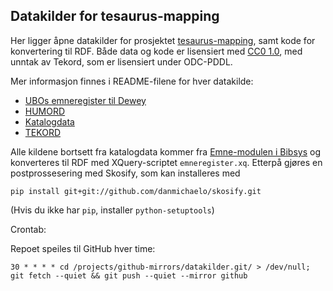 ## Datakilder for tesaurus-mapping

Her ligger åpne datakilder for prosjektet
[tesaurus-mapping](http://www.ub.uio.no/om/prosjekter/tesaurus/),
samt kode for konvertering til RDF.
Både data og kode er lisensiert med
[CC0 1.0](//creativecommons.org/publicdomain/zero/1.0/deed.no),
med unntak av Tekord, som er lisensiert under ODC-PDDL.

Mer informasjon finnes i README-filene for hver datakilde:

 - [UBOs emneregister til Dewey](usvd/README.md)
 - [HUMORD](humord/README.md)
 - [Katalogdata](katalog/README.md)
 - [TEKORD](tekord/README.md)

Alle kildene bortsett fra katalogdata kommer fra [Emne-modulen i Bibsys](http://www.ub.uio.no/fag/ehylle/14k019572.pdf)
og konverteres til RDF med XQuery-scriptet `emneregister.xq`. Etterpå gjøres en postprossesering med Skosify, som kan
installeres med

    pip install git+git://github.com/danmichaelo/skosify.git

(Hvis du ikke har `pip`, installer `python-setuptools`)

Crontab:

Repoet speiles til GitHub hver time:

    30 * * * * cd /projects/github-mirrors/datakilder.git/ > /dev/null; git fetch --quiet && git push --quiet --mirror github
